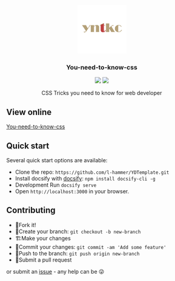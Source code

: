 
<p align="center">
    <a href="https://getbootstrap.com/">
        <img src="./static/YNTKC.png" width="129">
    </a>
    <h3 align="center">You-need-to-know-css</h3>
    <p align="center">
        <a href="https://gitter.im/You-need-to-know-css/Lobby"><img src="https://badges.gitter.im/You-need-to-know-css/Lobby.svg"></a>
        <a href="https://github.com/l-hammer/You-need-to-know-css/blob/master/LICENSE"><img src="https://img.shields.io/github/license/l-hammer/You-need-to-know-css.svg"></a>
    </p>
    <p align="center">
        CSS Tricks you need to know for web developer
        <br>
    </p>
</p>

## View online

[You-need-to-know-css](https://l-hammer.github.io/You-need-to-know-css/#/)

## Quick start

Several quick start options are available:

- Clone the repo: `https://github.com/l-hammer/YDTemplate.git`
- Install docsify with [docsify](https://docsify.js.org/#/): `npm install docsify-cli -g`
- Development Run `docsify serve`
- Open `http://localhost:3000` in your browser.

## Contributing

- :fork_and_knife:Fork it!
- :wrench:Create your branch: `git checkout -b new-branch`
- :building_construction:Make your changes
- :memo:Commit your changes: `git commit -am 'Add some feature'`
- :rocket:Push to the branch: `git push origin new-branch`
- :tada:Submit a pull request

or submit an [issue](https://github.com/l-hammer/You-need-to-know-css/issues) - any help can be :stuck_out_tongue_winking_eye: